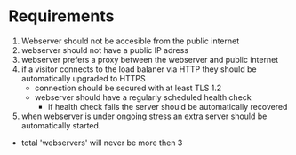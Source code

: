 # Requirements 

1. Webserver should not be accesible from the public internet
2. webserver should not have a public IP adress
3. webserver prefers a proxy between the webserver and public internet
4. if a visitor connects to the load balaner via HTTP they should be automatically upgraded to HTTPS
   - connection should be secured with at least TLS 1.2
   - webserver should have a regularly scheduled health check
     - if health check fails the server should be automatically recovered
5. when webserver is under ongoing stress an extra server should be automatically started. 
- total 'webservers' will never be more then 3 